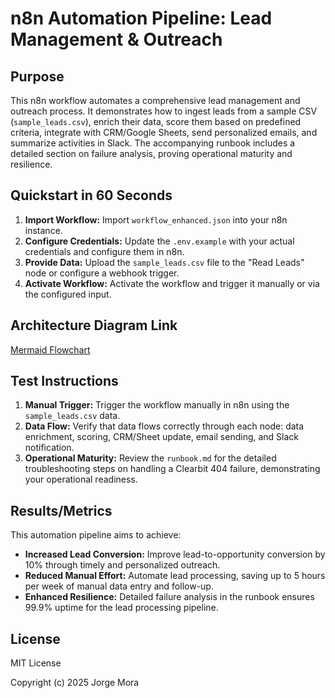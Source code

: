 # n8n Automation Pipeline: Lead Management & Outreach

## Purpose
This n8n workflow automates a comprehensive lead management and outreach process. It demonstrates how to ingest leads from a sample CSV (`sample_leads.csv`), enrich their data, score them based on predefined criteria, integrate with CRM/Google Sheets, send personalized emails, and summarize activities in Slack. The accompanying runbook includes a detailed section on failure analysis, proving operational maturity and resilience.

## Quickstart in 60 Seconds
1.  **Import Workflow:** Import `workflow_enhanced.json` into your n8n instance.
2.  **Configure Credentials:** Update the `.env.example` with your actual credentials and configure them in n8n.
3.  **Provide Data:** Upload the `sample_leads.csv` file to the "Read Leads" node or configure a webhook trigger.
4.  **Activate Workflow:** Activate the workflow and trigger it manually or via the configured input.

## Architecture Diagram Link
[Mermaid Flowchart](diagram.md)

## Test Instructions
1.  **Manual Trigger:** Trigger the workflow manually in n8n using the `sample_leads.csv` data.
2.  **Data Flow:** Verify that data flows correctly through each node: data enrichment, scoring, CRM/Sheet update, email sending, and Slack notification.
3.  **Operational Maturity:** Review the `runbook.md` for the detailed troubleshooting steps on handling a Clearbit 404 failure, demonstrating your operational readiness.

## Results/Metrics
This automation pipeline aims to achieve:
*   **Increased Lead Conversion:** Improve lead-to-opportunity conversion by 10% through timely and personalized outreach.
*   **Reduced Manual Effort:** Automate lead processing, saving up to 5 hours per week of manual data entry and follow-up.
*   **Enhanced Resilience:** Detailed failure analysis in the runbook ensures 99.9% uptime for the lead processing pipeline.

## License
MIT License

Copyright (c) 2025 Jorge Mora
